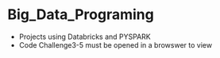 # Big_Data_Programing
* Projects using Databricks and PYSPARK
* Code Challenge3-5 must be opened in a browswer to view
